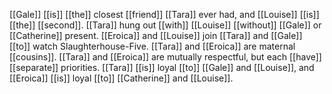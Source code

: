 [[Gale]] [[is]] [[the]] closest [[friend]] [[Tara]] ever had, and [[Louise]] [[is]] [[the]] [[second]]. [[Tara]] hung out [[with]] [[Louise]] [[without]] [[Gale]] or [[Catherine]] present. [[Eroica]] and [[Louise]] join [[Tara]] and [[Gale]] [[to]] watch Slaughterhouse-Five. [[Tara]] and [[Eroica]] are maternal [[cousins]]. [[Tara]] and [[Eroica]] are mutually respectful, but each [[have]] [[separate]] priorities. [[Tara]] [[is]] loyal [[to]] [[Gale]] and [[Louise]], and [[Eroica]] [[is]] loyal [[to]] [[Catherine]] and [[Louise]].  
